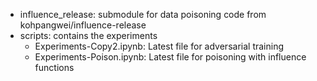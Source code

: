 - influence_release: submodule for data poisoning code from kohpangwei/influence-release
- scripts: contains the experiments
	- Experiments-Copy2.ipynb: Latest file for adversarial training
	- Experiments-Poison.ipynb: Latest file for poisoning with influence functions
